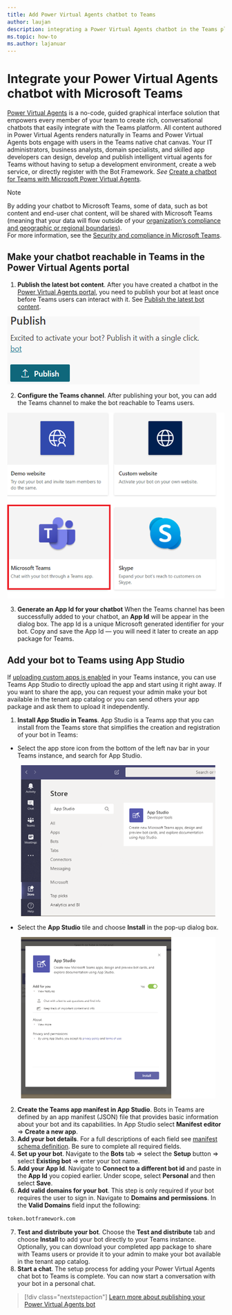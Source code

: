 ```yaml
---
title: Add Power Virtual Agents chatbot to Teams
author: laujan
description: integrating a Power Virtual Agents chatbot in the Teams platform
ms.topic: how-to
ms.author: lajanuar
---
```


# Integrate your Power Virtual Agents chatbot with Microsoft Teams

[Power Virtual Agents](/power-virtual-agents/fundamentals-what-is-power-virtual-agents) is a no-code, guided graphical interface solution that empowers every member of your team to create rich, conversational chatbots that easily integrate with the Teams platform. All content authored in Power Virtual Agents renders naturally in Teams and Power Virtual Agents bots engage with users in the Teams native chat canvas. Your IT administrators, business analysts, domain specialists, and skilled app developers can design, develop and publish intelligent virtual agents for Teams without having to setup a development environment, create a web service, or directly register with the Bot Framework.  *See* [Create a chatbot for Teams with Microsoft Power Virtual Agents](../what-are-bots.md#create-a-chatbot-for-teams-with-microsoft-power-virtual-agents).

> [!NOTE]
> By adding your chatbot to Microsoft Teams, some of data, such as bot content and end-user chat content, will be shared with Microsoft Teams (meaning that your data will flow outside of your [organization’s compliance and geographic or regional boundaries](/power-virtual-agents/data-location)). <br/>
> For more information, see the [Security and compliance in Microsoft Teams](/MicrosoftTeams/security-compliance-overview).

## Make your chatbot reachable in Teams in the Power Virtual Agents portal

1. **Publish the latest bot content**.  After you have created a chatbot in the [Power Virtual Agents portal](https://powervirtualagents.microsoft.com), you need to publish your bot at least once before Teams users can interact with it. See [Publish the latest bot content](/power-virtual-agents/publication-fundamentals-publish-channels#publish-the-latest-bot-content).

![publish in power virtual agents portal](../../assets/images/pva-publish.png)

2. **Configure the Teams channel**. After publishing your bot, you can add the Teams channel to make the bot reachable to Teams users.

![channels in power virtual agents portal](../../assets/images/pva-channels.png)

3. **Generate an App Id for your chatbot**  When the Teams channel has been successfully added to your chatbot, an **App Id** will be appear in the dialog box. The app Id is a unique Microsoft generated identifier for your bot.  Copy and save the App Id — you will need it later to create an app package for Teams.

## Add your bot to Teams using App Studio

If [uploading custom apps is enabled](/microsoftteams/admin-settings) in your Teams instance, you can use Teams App Studio to directly upload the app and start using it right away. If you want to share the app, you can request your admin make your bot available in the tenant app catalog or you can send others your app package and ask them to upload it independently.

1. **Install App Studio in Teams**. App Studio is a Teams app that you can install from the Teams store that simplifies the creation and registration of your bot in Teams: 

  * Select the app store icon from the bottom of the left nav bar in your Teams instance, and search for App Studio.
>
&emsp;&emsp; <img  width="450px" title="Finding App Studio in the Store" src="../../assets/images/get-started/app-studio-store.png"/>    

  * Select the **App Studio** tile and choose **Install** in the pop-up dialog box.
>
&emsp;&emsp; <img  width="450px" title="Installing App Studio" src="../../assets/images/get-started/app-studio-install.png"/>

2. **Create the Teams app manifest in App Studio**.  Bots in Teams are defined by an app manifest (JSON) file that provides basic information about your bot and its capabilities. In App Studio select **Manifest editor**  => **Create a new app**.
3. **Add your bot details**. For a full descriptions of each field see [manifest schema definition](../../resources/schema/manifest-schema.md). Be sure to complete all required fields.
4. **Set up your bot**. Navigate to the **Bots** tab => select the **Setup** button => select **Existing bot** => enter your bot name.
5. **Add your App Id**. Navigate to **Connect to a different bot id** and paste in the **App Id** you copied earlier. Under scope, select **Personal** and then select **Save**.
6. **Add valid domains for your bot**.  This step is only required if your bot requires the user to sign in. Navigate to **Domains and permissions**. In the **Valid Domains** field input the following:

```bash
token.botframework.com
```

7.  **Test and distribute your bot**. Choose the **Test and distribute** tab and choose **Install** to add your bot directly to your Teams instance. Optionally, you can download your completed app package to share with Teams users or provide it to your admin to make your bot available in the tenant app catalog.
8. **Start a chat**. The setup process for adding your Power Virtual Agents chat bot to Teams is complete. You can now start a conversation with your bot in a personal chat.

> [!div class="nextstepaction"]
> [Learn more about publishing your Power Virtual Agents bot](/power-virtual-agents/publication-fundamentals-publish-channels)